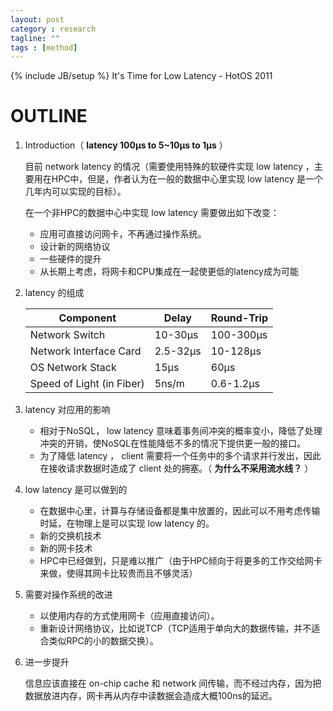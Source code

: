 ```yaml
---
layout: post
category : research
tagline: ""
tags : [method]
---
```

{% include JB/setup %}
It's Time for Low Latency - HotOS 2011

# OUTLINE
1. Introduction（ **latency 100μs to 5~10μs to 1μs** ）
    
    目前 network latency 的情况（需要使用特殊的软硬件实现 low latency ，主要用在HPC中，但是，作者认为在一般的数据中心里实现 low latency 是一个几年内可以实现的目标）。

    在一个非HPC的数据中心中实现 low latency 需要做出如下改变：

    - 应用可直接访问网卡，不再通过操作系统。
    - 设计新的网络协议
    - 一些硬件的提升
    - 从长期上考虑，将网卡和CPU集成在一起使更低的latency成为可能

2. latency 的组成

    Component |Delay |Round-Trip
    ----------|--|--
    Network Switch |10-30μs| 100-300μs
    Network Interface Card| 2.5-32μs |10-128μs
    OS Network Stack |15μs| 60μs
    Speed of Light (in Fiber) |5ns/m |0.6-1.2μs

3. latency 对应用的影响

    - 相对于NoSQL， low latency 意味着事务间冲突的概率变小，降低了处理冲突的开销，使NoSQL在性能降低不多的情况下提供更一般的接口。
    - 为了降低 latency ， client 需要将一个任务中的多个请求并行发出，因此在接收请求数据时造成了 client 处的拥塞。（ **为什么不采用流水线？** ）

4. low latency 是可以做到的
    
    - 在数据中心里，计算与存储设备都是集中放置的，因此可以不用考虑传输时延，在物理上是可以实现 low latency 的。
    - 新的交换机技术
    - 新的网卡技术
    - HPC中已经做到，只是难以推广（由于HPC倾向于将更多的工作交给网卡来做，使得其网卡比较贵而且不够灵活）

5. 需要对操作系统的改进

    - 以使用内存的方式使用网卡（应用直接访问）。
    - 重新设计网络协议，比如说TCP（TCP适用于单向大的数据传输，并不适合类似RPC的小的数据交换）。

6. 进一步提升

    信息应该直接在 on-chip cache 和 network 间传输，而不经过内存，因为把数据放进内存，网卡再从内存中读数据会造成大概100ns的延迟。
